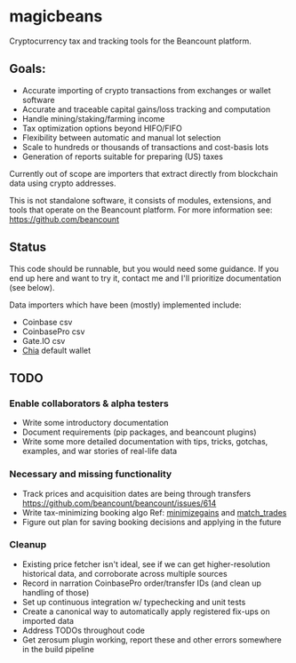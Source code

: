 # magicbeans
Cryptocurrency tax and tracking tools for the Beancount platform.

## Goals:
- Accurate importing of crypto transactions from exchanges or wallet software
- Accurate and traceable capital gains/loss tracking and computation
- Handle mining/staking/farming income
- Tax optimization options beyond HIFO/FIFO
- Flexibility between automatic and manual lot selection
- Scale to hundreds or thousands of transactions and cost-basis lots
- Generation of reports suitable for preparing (US) taxes

Currently out of scope are importers that extract directly from blockchain data
using crypto addresses.

This is not standalone software, it consists of modules, extensions, and tools
that operate on the Beancount platform.  For more information see:
https://github.com/beancount

## Status

This code should be runnable, but you would need some guidance.  If you end up
here and want to try it, contact me and I'll prioritize documentation (see
below).

Data importers which have been (mostly) implemented include:
- Coinbase csv
- CoinbasePro csv
- Gate.IO csv
- [Chia](http://www.chia.net/) default wallet

## TODO

### Enable collaborators & alpha testers
- Write some introductory documentation
- Document requirements (pip packages, and beancount plugins)
- Write some more detailed documentation with tips, tricks, gotchas, examples, and war stories of real-life data

### Necessary and missing functionality
- Track prices and acquisition dates are being through transfers https://github.com/beancount/beancount/issues/614
- Write tax-minimizing booking algo
  Ref: [minimizegains](https://github.com/redstreet/fava_investor/tree/main/fava_investor/modules/minimizegains)
  and [match_trades](https://github.com/beancount/beanlabs/blob/master/beanlabs/trades/match_trades.py)
- Figure out plan for saving booking decisions and applying in the future

### Cleanup
- Existing price fetcher isn't ideal, see if we can get higher-resolution historical data, and 
  corroborate across multiple sources
- Record in narration CoinbasePro order/transfer IDs (and clean up handling of those)
- Set up continuous integration w/ typechecking and unit tests
- Create a canonical way to automatically apply registered fix-ups on imported data
- Address TODOs throughout code
- Get zerosum plugin working, report these and other errors somewhere in the build pipeline